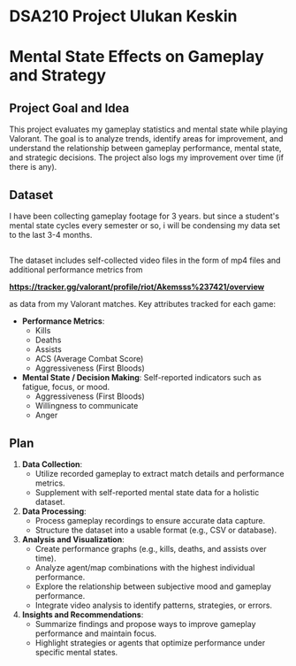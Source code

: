 # DSA210 Project Ulukan Keskin
# Mental State Effects on Gameplay and Strategy

## **Project Goal and Idea**
This project evaluates my gameplay statistics and mental state while playing Valorant. The goal is to analyze trends, identify areas for improvement, and understand the relationship between gameplay performance, mental state, and strategic decisions. The project also logs my improvement over time (if there is any).

## **Dataset**
I have been collecting gameplay footage for 3 years. but since a student's mental state cycles every semester or so, i will be condensing my data set to the last 3-4 months.
##
The dataset includes self-collected video files in the form of mp4 files and additional performance metrics from

**https://tracker.gg/valorant/profile/riot/Akemsss%237421/overview**

as data from my Valorant matches. Key attributes tracked for each game:

- **Performance Metrics**: 
  - Kills
  - Deaths
  - Assists
  - ACS (Average Combat Score)
  - Aggressiveness (First Bloods)
- **Mental State / Decision Making**: Self-reported indicators such as fatigue, focus, or mood.
  - Aggressiveness (First Bloods)
  - Willingness to communicate
  - Anger

## **Plan**
1. **Data Collection**: 
   - Utilize recorded gameplay to extract match details and performance metrics.
   - Supplement with self-reported mental state data for a holistic dataset.
2. **Data Processing**: 
   - Process gameplay recordings to ensure accurate data capture.
   - Structure the dataset into a usable format (e.g., CSV or database).
3. **Analysis and Visualization**:
   - Create performance graphs (e.g., kills, deaths, and assists over time).
   - Analyze agent/map combinations with the highest individual performance.
   - Explore the relationship between subjective mood and gameplay performance.
   - Integrate video analysis to identify patterns, strategies, or errors.
4. **Insights and Recommendations**: 
   - Summarize findings and propose ways to improve gameplay performance and maintain focus.
   - Highlight strategies or agents that optimize performance under specific mental states.
